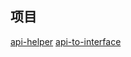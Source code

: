 ## 项目
[api-helper](https://github.com/ztz2/api-helper)
[api-to-interface](https://github.com/psaren/api-to-interface)